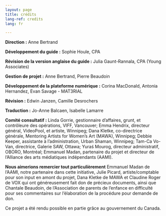 ```yaml
---
layout: page
title: crédits
lang-ref: credits
lang: fr

---
```

**Direction :** Anne Bertrand

**Développement du guide :** Sophie Houle, CPA

**Révision de la version anglaise du guide :** Julia Gaunt-Rannala, CPA (Young Associates)

**Gestion de projet :** Anne Bertrand, Pierre Beaudoin

**Développement de la plateforme numérique :** Corina MacDonald, Antonia Hernandez, Evan Savage - MAT3RIAL

**Révision :** Edwin Janzen, Camille Desrochers

**Traduction :** Jo-Anne Balcaen, Isabelle Lamarre

**Comité consultatif :** Linda Gorrie, gestionnaire d’affaires, grunt, et contrôleure des opérations, VIFF, Vancouver; Emma Hendrix, directeur général, VideoPool, et artiste, Winnipeg; Dana Kletke, co-directrice générale, Mentoring Artists for Women’s Art (MAWA), Winnipeg; Debbie Keeper, assistante à l’administration, Urban Shaman, Winnipeg; Tam-Ca Vo-Van, directrice, Galerie SAW, Ottawa; Yuraś Mourog, directeur administratif, OBORO, Montréal; Emmanuel Madan, partenaire du projet et directeur de l’Alliance des arts médiatiques indépendants (AAMI).

**Nous aimerions remercier tout particulièrement** Emmanuel Madan de l’AAMI, notre partenaire dans cette initiative, Julie Picard, artiste/comptable pour son input en amont du projet, Dana Kletke de MAWA et Claudine Roger de VOX qui ont généreusement fait don de précieux documents, ainsi que Chantale Beaudoin, de l’Association de parents de l’enfance en difficulté pour ses commentaires sur l’élaboration de la procédure pour demande de don.

Ce projet a été rendu possible en partie grâce au gouvernement du Canada.